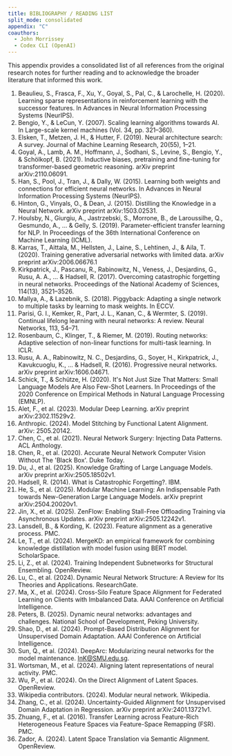 ```yaml
---
title: BIBLIOGRAPHY / READING LIST
split_mode: consolidated
appendix: "C"
coauthors:
  - John Morrissey
  - Codex CLI (OpenAI)
---
```


This appendix provides a consolidated list of all references from the original research notes for further reading and to acknowledge the broader literature that informed this work.

1. Beaulieu, S., Frasca, F., Xu, Y., Goyal, S., Pal, C., & Larochelle, H. (2020). Learning sparse representations in reinforcement learning with the successor features. In Advances in Neural Information Processing Systems (NeurIPS).
2. Bengio, Y., & LeCun, Y. (2007). Scaling learning algorithms towards AI. In Large-scale kernel machines (Vol. 34, pp. 321–360).
3. Elsken, T., Metzen, J. H., & Hutter, F. (2019). Neural architecture search: A survey. Journal of Machine Learning Research, 20(55), 1–21.
4. Goyal, A., Lamb, A. M., Hoffmann, J., Sodhani, S., Levine, S., Bengio, Y., & Schölkopf, B. (2021). Inductive biases, pretraining and fine-tuning for transformer-based geometric reasoning. arXiv preprint arXiv:2110.06091.
5. Han, S., Pool, J., Tran, J., & Dally, W. (2015). Learning both weights and connections for efficient neural networks. In Advances in Neural Information Processing Systems (NeurIPS).
6. Hinton, G., Vinyals, O., & Dean, J. (2015). Distilling the Knowledge in a Neural Network. arXiv preprint arXiv:1503.02531.
7. Houlsby, N., Giurgiu, A., Jastrzebski, S., Morrone, B., de Laroussilhe, Q., Gesmundo, A., ... & Gelly, S. (2019). Parameter-efficient transfer learning for NLP. In Proceedings of the 36th International Conference on Machine Learning (ICML).
8. Karras, T., Aittala, M., Hellsten, J., Laine, S., Lehtinen, J., & Aila, T. (2020). Training generative adversarial networks with limited data. arXiv preprint arXiv:2006.06676.1
9. Kirkpatrick, J., Pascanu, R., Rabinowitz, N., Veness, J., Desjardins, G., Rusu, A. A., ... & Hadsell, R. (2017). Overcoming catastrophic forgetting in neural networks. Proceedings of the National Academy of Sciences, 114(13), 3521–3526.
10. Mallya, A., & Lazebnik, S. (2018). Piggyback: Adapting a single network to multiple tasks by learning to mask weights. In ECCV.
11. Parisi, G. I., Kemker, R., Part, J. L., Kanan, C., & Wermter, S. (2019). Continual lifelong learning with neural networks: A review. Neural Networks, 113, 54–71.
12. Rosenbaum, C., Klinger, T., & Riemer, M. (2019). Routing networks: Adaptive selection of non-linear functions for multi-task learning. In ICLR.
13. Rusu, A. A., Rabinowitz, N. C., Desjardins, G., Soyer, H., Kirkpatrick, J., Kavukcuoglu, K., ... & Hadsell, R. (2016). Progressive neural networks. arXiv preprint arXiv:1606.04671.
14. Schick, T., & Schütze, H. (2020). It's Not Just Size That Matters: Small Language Models Are Also Few-Shot Learners. In Proceedings of the 2020 Conference on Empirical Methods in Natural Language Processing (EMNLP).
15. Alet, F., et al. (2023). Modular Deep Learning. arXiv preprint arXiv:2302.11529v2.
16. Anthropic. (2024). Model Stitching by Functional Latent Alignment. arXiv: 2505.20142.
19. Chen, C., et al. (2021). Neural Network Surgery: Injecting Data Patterns. ACL Anthology.
20. Chen, R., et al. (2020). Accurate Neural Network Computer Vision Without The 'Black Box'. Duke Today.
21. Du, J., et al. (2025). Knowledge Grafting of Large Language Models. arXiv preprint arXiv:2505.18502v1.
22. Hadsell, R. (2014). What is Catastrophic Forgetting?. IBM.
23. He, S., et al. (2025). Modular Machine Learning: An Indispensable Path towards New-Generation Large Language Models. arXiv preprint arXiv:2504.20020v1.
24. Jin, X., et al. (2025). ZenFlow: Enabling Stall-Free Offloading Training via Asynchronous Updates. arXiv preprint arXiv:2505.12242v1.
25. Lansdell, B., & Kording, K. (2023). Feature alignment as a generative process. PMC.
26. Le, T., et al. (2024). MergeKD: an empirical framework for combining knowledge distillation with model fusion using BERT model. ScholarSpace.
27. Li, Z., et al. (2024). Training Independent Subnetworks for Structural Ensembling. OpenReview.
28. Lu, C., et al. (2024). Dynamic Neural Network Structure: A Review for Its Theories and Applications. ResearchGate.
29. Ma, X., et al. (2024). Cross-Silo Feature Space Alignment for Federated Learning on Clients with Imbalanced Data. AAAI Conference on Artificial Intelligence.
30. Peters, B. (2025). Dynamic neural networks: advantages and challenges. National School of Development, Peking University.
31. Shao, D., et al. (2024). Prompt-Based Distribution Alignment for Unsupervised Domain Adaptation. AAAI Conference on Artificial Intelligence.
32. Sun, Q., et al. (2024). DeepArc: Modularizing neural networks for the model maintenance. <InK@SMU.edu.sg>.
33. Wortsman, M., et al. (2024). Aligning latent representations of neural activity. PMC.
34. Wu, P., et al. (2024). On the Direct Alignment of Latent Spaces. OpenReview.
35. Wikipedia contributors. (2024). Modular neural network. Wikipedia.
36. Zhang, C., et al. (2024). Uncertainty-Guided Alignment for Unsupervised Domain Adaptation in Regression. arXiv preprint arXiv:2401.13721v1.
37. Zhuang, F., et al. (2016). Transfer Learning across Feature-Rich Heterogeneous Feature Spaces via Feature-Space Remapping (FSR). PMC.
38. Zador, A. (2024). Latent Space Translation via Semantic Alignment. OpenReview.
